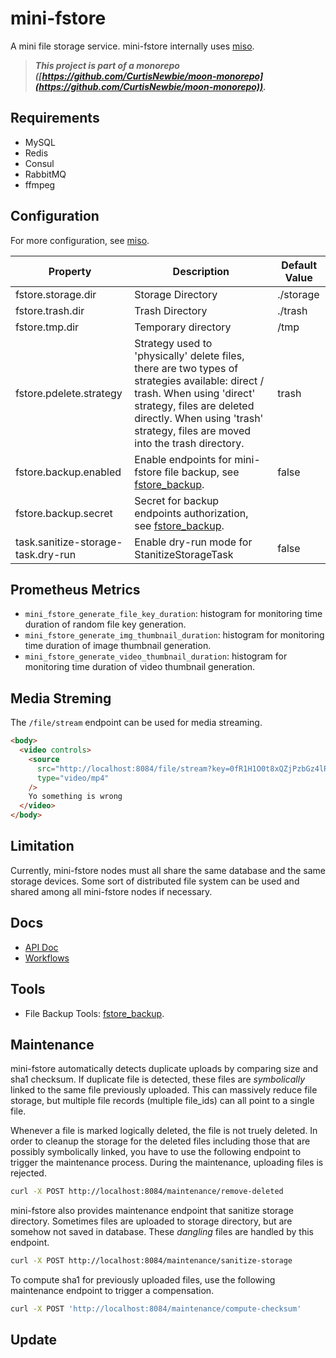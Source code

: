 # mini-fstore

A mini file storage service. mini-fstore internally uses [miso](https://github.com/curtisnewbie/miso).

> **_This project is part of a monorepo ([https://github.com/CurtisNewbie/moon-monorepo](https://github.com/CurtisNewbie/moon-monorepo))._**

## Requirements

- MySQL
- Redis
- Consul
- RabbitMQ
- ffmpeg

## Configuration

For more configuration, see [miso](https://github.com/curtisnewbie/miso).

| Property                           | Description                                                                                                                                                                                                                               | Default Value |
| ---------------------------------- | ----------------------------------------------------------------------------------------------------------------------------------------------------------------------------------------------------------------------------------------- | ------------- |
| fstore.storage.dir                 | Storage Directory                                                                                                                                                                                                                         | ./storage     |
| fstore.trash.dir                   | Trash Directory                                                                                                                                                                                                                           | ./trash       |
| fstore.tmp.dir                     | Temporary directory                                                                                                                                                                                                                       | /tmp          |
| fstore.pdelete.strategy            | Strategy used to 'physically' delete files, there are two types of strategies available: direct / trash. When using 'direct' strategy, files are deleted directly. When using 'trash' strategy, files are moved into the trash directory. | trash         |
| fstore.backup.enabled              | Enable endpoints for mini-fstore file backup, see [fstore_backup](https://github.com/curtisnewbie/fstore_backup).                                                                                                                         | false         |
| fstore.backup.secret               | Secret for backup endpoints authorization, see [fstore_backup](https://github.com/curtisnewbie/fstore_backup).                                                                                                                            |               |
| task.sanitize-storage-task.dry-run | Enable dry-run mode for StanitizeStorageTask                                                                                                                                                                                              | false         |

## Prometheus Metrics

- `mini_fstore_generate_file_key_duration`: histogram for monitoring time duration of random file key generation.
- `mini_fstore_generate_img_thumbnail_duration`: histogram for monitoring time duration of image thumbnail generation.
- `mini_fstore_generate_video_thumbnail_duration`: histogram for monitoring time duration of video thumbnail generation.

## Media Streming

The `/file/stream` endpoint can be used for media streaming.

```html
<body>
  <video controls>
    <source
      src="http://localhost:8084/file/stream?key=0fR1H1O0t8xQZjPzbGz4lRx%2FbPacIg"
      type="video/mp4"
    />
    Yo something is wrong
  </video>
</body>
```

## Limitation

Currently, mini-fstore nodes must all share the same database and the same storage devices. Some sort of distributed file system can be used and shared among all mini-fstore nodes if necessary.

## Docs

- [API Doc](./doc/api.md)
- [Workflows](./doc/workflow.md)

## Tools

- File Backup Tools: [fstore_backup](https://github.com/CurtisNewbie/fstore_backup).

## Maintenance

mini-fstore automatically detects duplicate uploads by comparing size and sha1 checksum. If duplicate file is detected, these files are _symbolically_ linked to the same file previously uploaded. This can massively reduce file storage, but multiple file records (multiple file_ids) can all point to a single file.

Whenever a file is marked logically deleted, the file is not truely deleted. In order to cleanup the storage for the deleted files including those that are possibly symbolically linked, you have to use the following endpoint to trigger the maintenance process. During the maintenance, uploading files is rejected.

```sh
curl -X POST http://localhost:8084/maintenance/remove-deleted
```

mini-fstore also provides maintenance endpoint that sanitize storage directory. Sometimes files are uploaded to storage directory, but are somehow not saved in database. These <i>dangling</i> files are handled by this endpoint.

```sh
curl -X POST http://localhost:8084/maintenance/sanitize-storage
```

To compute sha1 for previously uploaded files, use the following maintenance endpoint to trigger a compensation.

```sh
curl -X POST 'http://localhost:8084/maintenance/compute-checksum'
```

## Update
